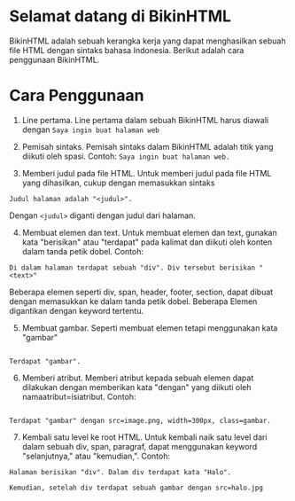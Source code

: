 # Selamat datang di BikinHTML

BikinHTML adalah sebuah kerangka kerja yang dapat menghasilkan sebuah file HTML dengan sintaks bahasa Indonesia. Berikut adalah cara penggunaan BikinHTML.

# Cara Penggunaan
1. Line pertama. Line pertama dalam sebuah BikinHTML harus diawali dengan `Saya ingin buat halaman web`

2. Pemisah sintaks. Pemisah sintaks dalam BikinHTML adalah titik yang diikuti oleh spasi. Contoh: `Saya ingin buat halaman web. `

3. Memberi judul pada file HTML. Untuk memberi judul pada file HTML yang dihasilkan, cukup dengan memasukkan sintaks

```
Judul halaman adalah "<judul>".

```

Dengan `<judul>` diganti dengan judul dari halaman.

4. Membuat elemen dan text. Untuk membuat elemen dan text, gunakan kata "berisikan" atau "terdapat" pada kalimat dan diikuti oleh konten dalam tanda petik dobel. Contoh:

```
Di dalam halaman terdapat sebuah "div". Div tersebut berisikan "<text>"

```

Beberapa elemen seperti div, span, header, footer, section, dapat dibuat dengan memasukkan ke dalam tanda petik dobel. Beberapa Elemen digantikan dengan keyword tertentu.

5. Membuat gambar. Seperti membuat elemen tetapi menggunakan kata "gambar"

```

Terdapat "gambar".

```

6. Memberi atribut. Memberi atribut kepada sebuah elemen dapat dilakukan dengan memberikan kata "dengan" yang diikuti oleh namaatribut=isiatribut. Contoh:

```

Terdapat "gambar" dengan src=image.png, width=300px, class=gambar.

```

7. Kembali satu level ke root HTML. Untuk kembali naik satu level dari dalam sebuah div, span, paragraf, dapat menggunakan keyword "selanjutnya," atau "kemudian,". Contoh:

```
Halaman berisikan "div". Dalam div terdapat kata "Halo".

Kemudian, setelah div terdapat sebuah gambar dengan src=halo.jpg

```
